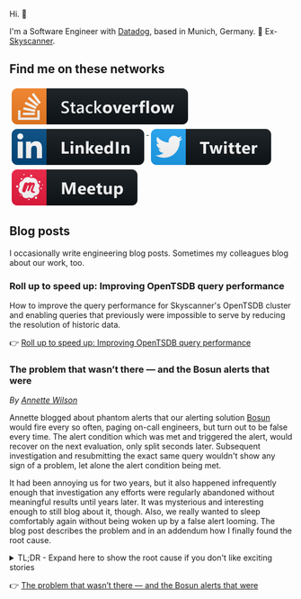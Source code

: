 Hi. 👋 

I'm a Software Engineer with [Datadog](https://www.datadoghq.com), based in Munich, Germany. 🥨 Ex-[Skyscanner](https://www.skyscanner.net).

## Find me on these networks

<p align="left">
  <a href="https://stackoverflow.com/users/459812/bj%c3%b6rn-marschollek">
    <img
      src="https://raw.githubusercontent.com/MikeCodesDotNET/ColoredBadges/master/svg/social/stackoverflow.svg"
      alt="Stack Overflow"
      style="vertical-align: top; margin: 4px;"
    />
  </a>
  <a href="https://www.linkedin.com/in/bjoernmarschollek/">
    <img
      src="https://raw.githubusercontent.com/MikeCodesDotNET/ColoredBadges/master/svg/social/linkedin.svg"
      alt="LinkedIn"
      style="vertical-align: top; margin: 4px;"
    />
  </a>
  <a href="https://twitter.com/muffix">
    <img
      src="https://raw.githubusercontent.com/MikeCodesDotNET/ColoredBadges/master/svg/social/twitter.svg"
      alt="Twitter"
      style="vertical-align: top; margin: 4px;"
    />
  </a>
  <a href="https://www.meetup.com/members/194137934/">
    <img
      src="https://raw.githubusercontent.com/MikeCodesDotNET/ColoredBadges/master/svg/social/meetup.svg"
      alt="Meetup"
      style="vertical-align: top; margin: 4px;"
    />
  </a>
</p>

## Blog posts

I occasionally write engineering blog posts. Sometimes my colleagues blog about our work, too.

### Roll up to speed up: Improving OpenTSDB query performance

How to improve the query performance for Skyscanner's OpenTSDB cluster and enabling queries that previously were
impossible to serve by reducing the resolution of historic data.

👉 [Roll up to speed up: Improving OpenTSDB query performance]

### The problem that wasn’t there — and the Bosun alerts that were

_By [Annette Wilson](https://github.com/annettejanewilson)_

Annette blogged about phantom alerts that our alerting solution [Bosun] would fire every so often, paging on-call
engineers, but turn out to be false every time. The alert condition which was met and triggered the alert, would
recover on the next evaluation, only split seconds later. Subsequent investigation and resubmitting the exact same
query wouldn't show any sign of a problem, let alone the alert condition being met.

It had been annoying us for two years, but it also happened infrequently enough that investigation any efforts were
regularly abandoned without meaningful results until years later. It was mysterious and interesting enough to still
blog about it, though. Also, we really wanted to sleep comfortably again without being woken up by a false alert
looming.
The blog post describes the problem and in an addendum how I finally found the root cause.

<details>
  <summary>TL;DR - Expand here to show the root cause if you don't like exciting stories</summary>

  Our initial suspicion of a bug in Bosun turned out incorrect. When our timeseries database [OpenTSDB] serves a query,
  it uses 8 scanners to return all the required data from HBase asynchronously and proceeds to merge them before
  returning the result to the client.

  The scanners write the results to a map. The datastructure used to generate the key for tese results, however, wasn't
  thread-safe and in a rare race condition could return the same key for two scanners which meant that one overwrote
  the other's results. Bosun had incomplete data and the alert went into an unknown state, paging the on-call engineer.

  The unspectacular fix can be seen in [OpenTSDB/opentsdb#1754](https://github.com/OpenTSDB/opentsdb/pull/1754).
</details>

👉 [The problem that wasn’t there — and the Bosun alerts that were]

[Bosun]: https://github.com/bosun-monitor/bosun
[OpenTSDB]: https://github.com/OpenTSDB
[Roll up to speed up: Improving OpenTSDB query performance]: https://medium.com/@SkyscannerEng/roll-up-to-speed-up-improving-opentsdb-query-performance-83a647cba4ac
[The problem that wasn’t there — and the Bosun alerts that were]: https://medium.com/@SkyscannerEng/bosun-mystery-alerts-1167f3f1e0d3#0b99
